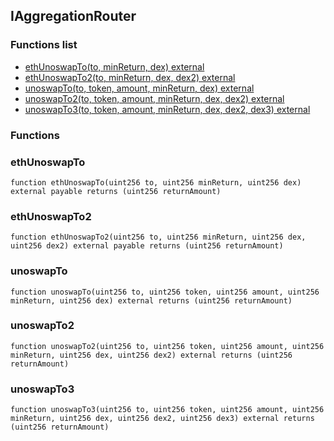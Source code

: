 
## IAggregationRouter

### Functions list
- [ethUnoswapTo(to, minReturn, dex) external](#ethunoswapto)
- [ethUnoswapTo2(to, minReturn, dex, dex2) external](#ethunoswapto2)
- [unoswapTo(to, token, amount, minReturn, dex) external](#unoswapto)
- [unoswapTo2(to, token, amount, minReturn, dex, dex2) external](#unoswapto2)
- [unoswapTo3(to, token, amount, minReturn, dex, dex2, dex3) external](#unoswapto3)

### Functions
### ethUnoswapTo

```solidity
function ethUnoswapTo(uint256 to, uint256 minReturn, uint256 dex) external payable returns (uint256 returnAmount)
```

### ethUnoswapTo2

```solidity
function ethUnoswapTo2(uint256 to, uint256 minReturn, uint256 dex, uint256 dex2) external payable returns (uint256 returnAmount)
```

### unoswapTo

```solidity
function unoswapTo(uint256 to, uint256 token, uint256 amount, uint256 minReturn, uint256 dex) external returns (uint256 returnAmount)
```

### unoswapTo2

```solidity
function unoswapTo2(uint256 to, uint256 token, uint256 amount, uint256 minReturn, uint256 dex, uint256 dex2) external returns (uint256 returnAmount)
```

### unoswapTo3

```solidity
function unoswapTo3(uint256 to, uint256 token, uint256 amount, uint256 minReturn, uint256 dex, uint256 dex2, uint256 dex3) external returns (uint256 returnAmount)
```

